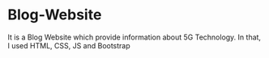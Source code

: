 # Blog-Website
 It is a Blog Website which provide information about 5G Technology. In that, I used HTML, CSS, JS and Bootstrap
